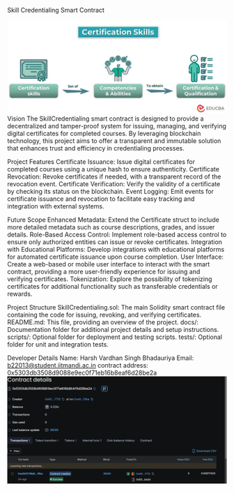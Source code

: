 Skill Credentialing Smart Contract

![alt text](image-1.png)
Vision
The SkillCredentialing smart contract is designed to provide a decentralized and tamper-proof system for issuing, managing, and verifying digital certificates for completed courses. By leveraging blockchain technology, this project aims to offer a transparent and immutable solution that enhances trust and efficiency in credentialing processes.

Project Features
Certificate Issuance: Issue digital certificates for completed courses using a unique hash to ensure authenticity.
Certificate Revocation: Revoke certificates if needed, with a transparent record of the revocation event.
Certificate Verification: Verify the validity of a certificate by checking its status on the blockchain.
Event Logging: Emit events for certificate issuance and revocation to facilitate easy tracking and integration with external systems.

Future Scope
Enhanced Metadata: Extend the Certificate struct to include more detailed metadata such as course descriptions, grades, and issuer details.
Role-Based Access Control: Implement role-based access control to ensure only authorized entities can issue or revoke certificates.
Integration with Educational Platforms: Develop integrations with educational platforms for automated certificate issuance upon course completion.
User Interface: Create a web-based or mobile user interface to interact with the smart contract, providing a more user-friendly experience for issuing and verifying certificates.
Tokenization: Explore the possibility of tokenizing certificates for additional functionality such as transferable credentials or rewards.

Project Structure
SkillCredentialing.sol: The main Solidity smart contract file containing the code for issuing, revoking, and verifying certificates.
README.md: This file, providing an overview of the project.
docs/: Documentation folder for additional project details and setup instructions.
scripts/: Optional folder for deployment and testing scripts.
tests/: Optional folder for unit and integration tests.


Developer Details
Name: Harsh Vardhan Singh Bhadauriya
Email: b22013@student.iitmandi.ac.in
contract address: 0x5303db3508d9088e9ec0f71eb16b8eaf6d28be2a
![alt text](image.png)